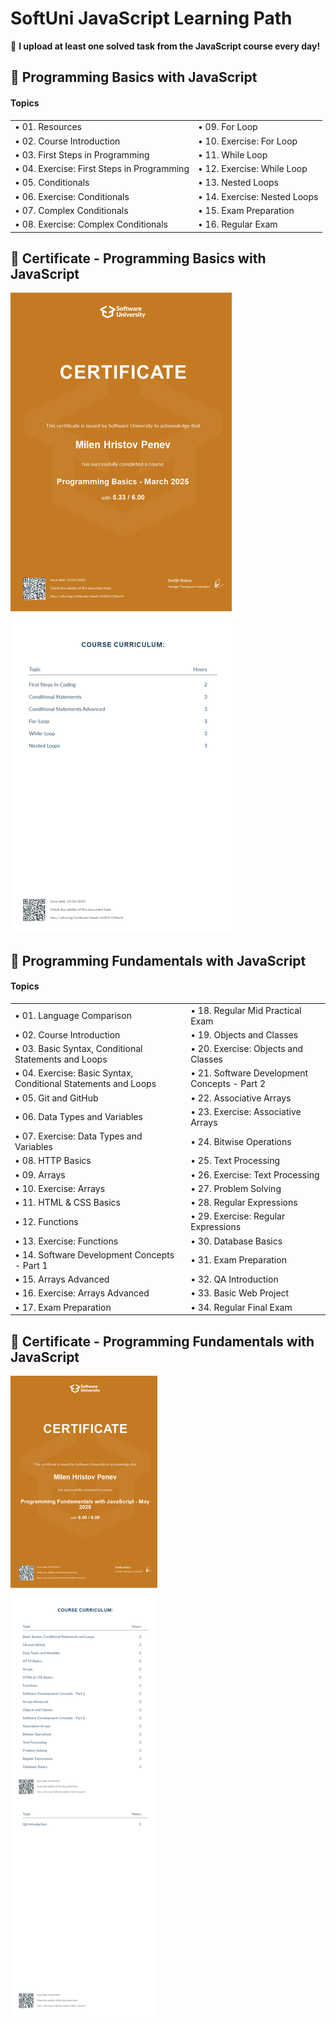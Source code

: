 # SoftUni JavaScript Learning Path

🚀 **I upload at least one solved task from the JavaScript course every day!**




## 📂 **Programming Basics with JavaScript**

#### Topics

|                                            |                              |
|--------------------------------------------|------------------------------|
| • 01. Resources                            | • 09. For Loop               |
| • 02. Course Introduction                  | • 10. Exercise: For Loop     |
| • 03. First Steps in Programming           | • 11. While Loop             |
| • 04. Exercise: First Steps in Programming | • 12. Exercise: While Loop   |
| • 05. Conditionals                         | • 13. Nested Loops           |
| • 06. Exercise: Conditionals               | • 14. Exercise: Nested Loops |
| • 07. Complex Conditionals                 | • 15. Exam Preparation       |
| • 08. Exercise: Complex Conditionals       | • 16. Regular Exam           |
 

## 📜 Certificate - Programming Basics with JavaScript

![My JS Basics Certificate](https://github.com/penevmtv/SoftUni/blob/main/js-certificates/Programming%20Basics%20-%20March%202025%20-%20Certificate.jpeg)

## 📂 **Programming Fundamentals with JavaScript**

#### Topics

|                                                                |                                              |
|----------------------------------------------------------------|----------------------------------------------|
| • 01. Language Comparison                                      | • 18. Regular Mid Practical Exam             |
| • 02. Course Introduction                                      | • 19. Objects and Classes                    |
| • 03. Basic Syntax, Conditional Statements and Loops           | • 20. Exercise: Objects and Classes          |
| • 04. Exercise: Basic Syntax, Conditional Statements and Loops | • 21. Software Development Concepts - Part 2 |
| • 05. Git and GitHub                                           | • 22. Associative Arrays                     |
| • 06. Data Types and Variables                                 | • 23. Exercise: Associative Arrays           |
| • 07. Exercise: Data Types and Variables                       | • 24. Bitwise Operations                     |
| • 08. HTTP Basics                                              | • 25. Text Processing                        |
| • 09. Arrays                                                   | • 26. Exercise: Text Processing              |
| • 10. Exercise: Arrays                                         | • 27. Problem Solving                        |
| • 11. HTML & CSS Basics                                        | • 28. Regular Expressions                    |
| • 12. Functions                                                | • 29. Exercise: Regular Expressions          |
| • 13. Exercise: Functions                                      | • 30. Database Basics                        |
| • 14. Software Development Concepts - Part 1                   | • 31. Exam Preparation                       |
| • 15. Arrays Advanced                                          | • 32. QA Introduction                        |
| • 16. Exercise: Arrays Advanced                                | • 33. Basic Web Project                      |
| • 17. Exam Preparation                                         | • 34. Regular Final Exam                     |


## 📜 Certificate - Programming Fundamentals with JavaScript

![My JS Fundamentals Certificate](https://github.com/penevmtv/SoftUni/blob/main/js-certificates/Programming%20Fundamentals%20with%20JavaScript%20-%20May%202025%20-%20Certificate.jpeg)
